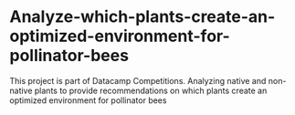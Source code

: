# Analyze-which-plants-create-an-optimized-environment-for-pollinator-bees
This project is part of Datacamp Competitions.
Analyzing native and non-native plants to provide recommendations on which plants create an optimized environment for pollinator bees
